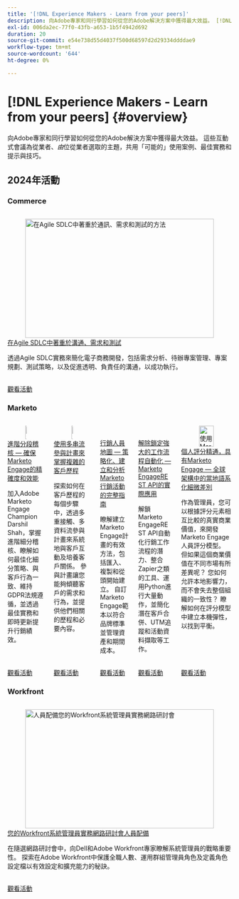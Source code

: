 ```yaml
---
title: '[!DNL Experience Makers - Learn from your peers]'
description: 向Adobe專家和同行學習如何從您的Adobe解決方案中獲得最大效益。 [!DNL Experience Makers - Learn from your peers] 是虛擬客戶學習活動的全球系列，著重於深入探討 [!DNL Adobe Experience Cloud] 解決方案。
exl-id: 006da2ec-77f0-43fb-a653-1b5f4942d692
duration: 20
source-git-commit: e54e738d55d4037f500d68597d2d29334ddddae9
workflow-type: tm+mt
source-wordcount: '644'
ht-degree: 0%

---
```


# [!DNL Experience Makers - Learn from your peers] {#overview}

向Adobe專家和同行學習如何從您的Adobe解決方案中獲得最大效益。 這些互動式會議為從業者、_由_&#x200B;位從業者選取的主題，共用「可能的」使用案例、最佳實務和提示與技巧。

## 2024年活動

### Commerce

<!-- CARDS
* commerce/2024/agile-sdlc.md {cta  = Watch event}
-->
<!-- START CARDS HTML - DO NOT MODIFY BY HAND -->
<div class="columns">
    <div class="column is-half-tablet is-half-desktop is-one-third-widescreen" aria-label="A Focused Approach on Communication, Requirements, and Testing in Agile SDLC">
        <div class="card" style="height: 100%; display: flex; flex-direction: column; height: 100%;">
            <div class="card-image">
                <figure class="image x-is-16by9">
                    <a href="commerce/2024/agile-sdlc.md" title="在Agile SDLC中著重於通訊、需求和測試的方法" target="_blank" rel="referrer">
                        <img class="is-bordered-r-small" src="https://video.tv.adobe.com/v/3427501/?format=jpeg&nocache=1732325316536" alt="在Agile SDLC中著重於通訊、需求和測試的方法"
                             style="width: 100%; aspect-ratio: 16 / 9; object-fit: cover; overflow: hidden; display: block; margin: auto;">
                    </a>
                </figure>
            </div>
            <div class="card-content is-padded-small" style="display: flex; flex-direction: column; flex-grow: 1; justify-content: space-between;">
                <div class="top-card-content">
                    <p class="headline is-size-6 has-text-weight-bold">
                        <a href="commerce/2024/agile-sdlc.md" target="_blank" rel="referrer" title="在Agile SDLC中著重於通訊、需求和測試的方法">在Agile SDLC中著重於溝通、需求和測試</a>
                    </p>
                    <p class="is-size-6">透過Agile SDLC實務來簡化電子商務開發，包括需求分析、待辦專案管理、專案規劃、測試策略，以及促進透明、負責任的溝通，以成功執行。</p>
                </div>
                <a href="commerce/2024/agile-sdlc.md" target="_blank" rel="referrer" class="spectrum-Button spectrum-Button--outline spectrum-Button--primary spectrum-Button--sizeM" style="align-self: flex-start; margin-top: 1rem;">
                    <span class="spectrum-Button-label has-no-wrap has-text-weight-bold">觀看活動</span>
                </a>
            </div>
        </div>
    </div>
</div>
<!-- END CARDS HTML - DO NOT MODIFY BY HAND -->

### Marketo

<!-- CARDS
* marketo/nov2024/advanced-segmentation.md {cta  = Watch event}
* marketo/sept2024/multi-stream-engagement-programs.md {cta  = Watch event}
* marketo/july2024/marketers-map-marketo-campaigns.md {cta  = Watch event}
* marketo/april2024/practical-applications-of-marketo-engage-rest-api.md {cta  = Watch event}
* marketo/jan2024/person-scoring-mastery.md {cta  = Watch event}
-->
<!-- START CARDS HTML - DO NOT MODIFY BY HAND -->
<div class="columns">
    <div class="column is-half-tablet is-half-desktop is-one-third-widescreen" aria-label="Advanced Segmentation Audits - Ensuring Precision and Performance in Marketo Engage">
        <div class="card" style="height: 100%; display: flex; flex-direction: column; height: 100%;">
            <div class="card-image">
                <figure class="image x-is-16by9">
                    <a href="marketo/nov2024/advanced-segmentation.md" title="進階區段稽核 — 確保Marketo Engage的精確度和效能" target="_blank" rel="referrer">
                        <img class="is-bordered-r-small" src="https://video.tv.adobe.com/v/3439383/?format=jpeg&nocache=1732325316991" alt="進階區段稽核 — 確保Marketo Engage的精確度和效能"
                             style="width: 100%; aspect-ratio: 16 / 9; object-fit: cover; overflow: hidden; display: block; margin: auto;">
                    </a>
                </figure>
            </div>
            <div class="card-content is-padded-small" style="display: flex; flex-direction: column; flex-grow: 1; justify-content: space-between;">
                <div class="top-card-content">
                    <p class="headline is-size-6 has-text-weight-bold">
                        <a href="marketo/nov2024/advanced-segmentation.md" target="_blank" rel="referrer" title="進階區段稽核 — 確保Marketo Engage的精確度和效能">進階分段稽核 — 確保Marketo Engage的精確度和效能</a>
                    </p>
                    <p class="is-size-6">加入Adobe Marketo Engage Champion Darshil Shah，掌握進階細分稽核、瞭解如何最佳化細分策略、與客戶行為一致、維持GDPR法規遵循，並透過最佳實務和即時更新提升行銷績效。</p>
                </div>
                <a href="marketo/nov2024/advanced-segmentation.md" target="_blank" rel="referrer" class="spectrum-Button spectrum-Button--outline spectrum-Button--primary spectrum-Button--sizeM" style="align-self: flex-start; margin-top: 1rem;">
                    <span class="spectrum-Button-label has-no-wrap has-text-weight-bold">觀看活動</span>
                </a>
            </div>
        </div>
    </div>
    <div class="column is-half-tablet is-half-desktop is-one-third-widescreen" aria-label="Master complex customer journeys with Multi-Stream Engagement Programs">
        <div class="card" style="height: 100%; display: flex; flex-direction: column; height: 100%;">
            <div class="card-image">
                <figure class="image x-is-16by9">
                    <a href="marketo/sept2024/multi-stream-engagement-programs.md" title="使用多串流參與計畫掌握複雜的客戶歷程" target="_blank" rel="referrer">
                        <img class="is-bordered-r-small" src="https://video.tv.adobe.com/v/3434490/?format=jpeg&nocache=1732325316984" alt="使用多串流參與計畫掌握複雜的客戶歷程"
                             style="width: 100%; aspect-ratio: 16 / 9; object-fit: cover; overflow: hidden; display: block; margin: auto;">
                    </a>
                </figure>
            </div>
            <div class="card-content is-padded-small" style="display: flex; flex-direction: column; flex-grow: 1; justify-content: space-between;">
                <div class="top-card-content">
                    <p class="headline is-size-6 has-text-weight-bold">
                        <a href="marketo/sept2024/multi-stream-engagement-programs.md" target="_blank" rel="referrer" title="使用多串流參與計畫掌握複雜的客戶歷程">使用多串流參與計畫來掌握複雜的客戶歷程</a>
                    </p>
                    <p class="is-size-6">探索如何在客戶歷程的每個步驟中，透過多重接觸、多資料流參與計畫來系統地與客戶互動及培養客戶關係。 參與計畫讓您能夠傾聽客戶的需求和行為，並提供他們相關的歷程和必要內容。</p>
                </div>
                <a href="marketo/sept2024/multi-stream-engagement-programs.md" target="_blank" rel="referrer" class="spectrum-Button spectrum-Button--outline spectrum-Button--primary spectrum-Button--sizeM" style="align-self: flex-start; margin-top: 1rem;">
                    <span class="spectrum-Button-label has-no-wrap has-text-weight-bold">觀看活動</span>
                </a>
            </div>
        </div>
    </div>
    <div class="column is-half-tablet is-half-desktop is-one-third-widescreen" aria-label="The Marketer's Map - A Comprehensive Guide to Strategizing, Building and Analyzing Marketo Campaigns">
        <div class="card" style="height: 100%; display: flex; flex-direction: column; height: 100%;">
            <div class="card-image">
                <figure class="image x-is-16by9">
                    <a href="marketo/july2024/marketers-map-marketo-campaigns.md" title="行銷人員地圖 — 策略化、建立和分析Marketo行銷活動的完整指南" target="_blank" rel="referrer">
                        <img class="is-bordered-r-small" src="https://video.tv.adobe.com/v/3432223/?format=jpeg&nocache=1732325316975" alt="行銷人員地圖 — 策略化、建立和分析Marketo行銷活動的完整指南"
                             style="width: 100%; aspect-ratio: 16 / 9; object-fit: cover; overflow: hidden; display: block; margin: auto;">
                    </a>
                </figure>
            </div>
            <div class="card-content is-padded-small" style="display: flex; flex-direction: column; flex-grow: 1; justify-content: space-between;">
                <div class="top-card-content">
                    <p class="headline is-size-6 has-text-weight-bold">
                        <a href="marketo/july2024/marketers-map-marketo-campaigns.md" target="_blank" rel="referrer" title="行銷人員地圖 — 策略化、建立和分析Marketo行銷活動的完整指南">行銷人員地圖 — 策略化、建立和分析Marketo行銷活動的完整指南</a>
                    </p>
                    <p class="is-size-6">瞭解建立Marketo Engage計畫的有效方法，包括匯入、複製和從頭開始建立。 自訂Marketo Engage範本以符合品牌標準並管理資產和期間成本。</p>
                </div>
                <a href="marketo/july2024/marketers-map-marketo-campaigns.md" target="_blank" rel="referrer" class="spectrum-Button spectrum-Button--outline spectrum-Button--primary spectrum-Button--sizeM" style="align-self: flex-start; margin-top: 1rem;">
                    <span class="spectrum-Button-label has-no-wrap has-text-weight-bold">觀看活動</span>
                </a>
            </div>
        </div>
    </div>
    <div class="column is-half-tablet is-half-desktop is-one-third-widescreen" aria-label="Unlocking Powerful Workflow Automation - Practical Applications of Marketo Engage REST API">
        <div class="card" style="height: 100%; display: flex; flex-direction: column; height: 100%;">
            <div class="card-image">
                <figure class="image x-is-16by9">
                    <a href="marketo/april2024/practical-applications-of-marketo-engage-rest-api.md" title="釋放強大的工作流程自動化 — Marketo Engage REST API的實際應用" target="_blank" rel="referrer">
                        <img class="is-bordered-r-small" src="https://video.tv.adobe.com/v/3428435/?format=jpeg&nocache=1732325316995" alt="釋放強大的工作流程自動化 — Marketo Engage REST API的實際應用"
                             style="width: 100%; aspect-ratio: 16 / 9; object-fit: cover; overflow: hidden; display: block; margin: auto;">
                    </a>
                </figure>
            </div>
            <div class="card-content is-padded-small" style="display: flex; flex-direction: column; flex-grow: 1; justify-content: space-between;">
                <div class="top-card-content">
                    <p class="headline is-size-6 has-text-weight-bold">
                        <a href="marketo/april2024/practical-applications-of-marketo-engage-rest-api.md" target="_blank" rel="referrer" title="釋放強大的工作流程自動化 — Marketo Engage REST API的實際應用">解除鎖定強大的工作流程自動化 — Marketo EngageREST API的實際應用</a>
                    </p>
                    <p class="is-size-6">解鎖Marketo EngageREST API自動化行銷工作流程的潛力、整合Zapier之類的工具、運用Python進行大量動作，並簡化潛在客戶合併、UTM追蹤和活動資料擷取等工作。</p>
                </div>
                <a href="marketo/april2024/practical-applications-of-marketo-engage-rest-api.md" target="_blank" rel="referrer" class="spectrum-Button spectrum-Button--outline spectrum-Button--primary spectrum-Button--sizeM" style="align-self: flex-start; margin-top: 1rem;">
                    <span class="spectrum-Button-label has-no-wrap has-text-weight-bold">觀看活動</span>
                </a>
            </div>
        </div>
    </div>
    <div class="column is-half-tablet is-half-desktop is-one-third-widescreen" aria-label="Person Scoring Mastery with Marketo Engage - Localized Nuances in a Global Framework">
        <div class="card" style="height: 100%; display: flex; flex-direction: column; height: 100%;">
            <div class="card-image">
                <figure class="image x-is-16by9">
                    <a href="marketo/jan2024/person-scoring-mastery.md" title="使用Marketo Engage的個人得分掌握 — 全球架構中的當地語系化細微差別" target="_blank" rel="referrer">
                        <img class="is-bordered-r-small" src="https://video.tv.adobe.com/v/3426914/?format=jpeg&nocache=1732325316999" alt="使用Marketo Engage的個人得分掌握 — 全球架構中的當地語系化細微差別"
                             style="width: 100%; aspect-ratio: 16 / 9; object-fit: cover; overflow: hidden; display: block; margin: auto;">
                    </a>
                </figure>
            </div>
            <div class="card-content is-padded-small" style="display: flex; flex-direction: column; flex-grow: 1; justify-content: space-between;">
                <div class="top-card-content">
                    <p class="headline is-size-6 has-text-weight-bold">
                        <a href="marketo/jan2024/person-scoring-mastery.md" target="_blank" rel="referrer" title="使用Marketo Engage的個人得分掌握 — 全球架構中的當地語系化細微差別">個人評分精通，具有Marketo Engage — 全球架構中的當地語系化細微差別</a>
                    </p>
                    <p class="is-size-6">作為管理員，您可以根據評分元素相互比較的真實商業價值，來開發Marketo Engage人員評分模型。 但如果這個商業價值在不同市場有所差異呢？ 您如何允許本地影響力，而不會失去整個組織的一致性？ 瞭解如何在評分模型中建立本機彈性，以找到平衡。</p>
                </div>
                <a href="marketo/jan2024/person-scoring-mastery.md" target="_blank" rel="referrer" class="spectrum-Button spectrum-Button--outline spectrum-Button--primary spectrum-Button--sizeM" style="align-self: flex-start; margin-top: 1rem;">
                    <span class="spectrum-Button-label has-no-wrap has-text-weight-bold">觀看活動</span>
                </a>
            </div>
        </div>
    </div>
</div>
<!-- END CARDS HTML - DO NOT MODIFY BY HAND -->

### Workfront

<!-- CARDS
* workfront/2024/04/staffing-your-workfront-system-admin-practice.md {cta  = Watch event}
-->
<!-- START CARDS HTML - DO NOT MODIFY BY HAND -->
<div class="columns">
    <div class="column is-half-tablet is-half-desktop is-one-third-widescreen" aria-label="Staffing your Workfront system admin practice webinar">
        <div class="card" style="height: 100%; display: flex; flex-direction: column; height: 100%;">
            <div class="card-image">
                <figure class="image x-is-16by9">
                    <a href="workfront/2024/04/staffing-your-workfront-system-admin-practice.md" title="人員配備您的Workfront系統管理員實務網路研討會" target="_blank" rel="referrer">
                        <img class="is-bordered-r-small" src="https://video.tv.adobe.com/v/3431021/?format=jpeg&nocache=1732325318283" alt="人員配備您的Workfront系統管理員實務網路研討會"
                             style="width: 100%; aspect-ratio: 16 / 9; object-fit: cover; overflow: hidden; display: block; margin: auto;">
                    </a>
                </figure>
            </div>
            <div class="card-content is-padded-small" style="display: flex; flex-direction: column; flex-grow: 1; justify-content: space-between;">
                <div class="top-card-content">
                    <p class="headline is-size-6 has-text-weight-bold">
                        <a href="workfront/2024/04/staffing-your-workfront-system-admin-practice.md" target="_blank" rel="referrer" title="人員配備您的Workfront系統管理員實務網路研討會">您的Workfront系統管理員實務網路研討會人員配備</a>
                    </p>
                    <p class="is-size-6">在隨選網路研討會中，向Dell和Adobe Workfront專家瞭解系統管理員的戰略重要性。 探索在Adobe Workfront中保護全職人數、運用群組管理員角色及定義角色設定檔以有效設定和擴充能力的秘訣。</p>
                </div>
                <a href="workfront/2024/04/staffing-your-workfront-system-admin-practice.md" target="_blank" rel="referrer" class="spectrum-Button spectrum-Button--outline spectrum-Button--primary spectrum-Button--sizeM" style="align-self: flex-start; margin-top: 1rem;">
                    <span class="spectrum-Button-label has-no-wrap has-text-weight-bold">觀看活動</span>
                </a>
            </div>
        </div>
    </div>
</div>
<!-- END CARDS HTML - DO NOT MODIFY BY HAND -->
